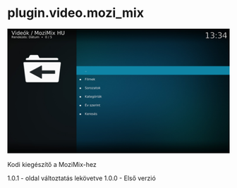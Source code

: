 # plugin.video.mozi_mix
![Logo](resources/screenshots/screenshot-1.jpg)

Kodi kiegészítő a MoziMix-hez

1.0.1 - oldal változtatás lekövetve
1.0.0 - Első verzió